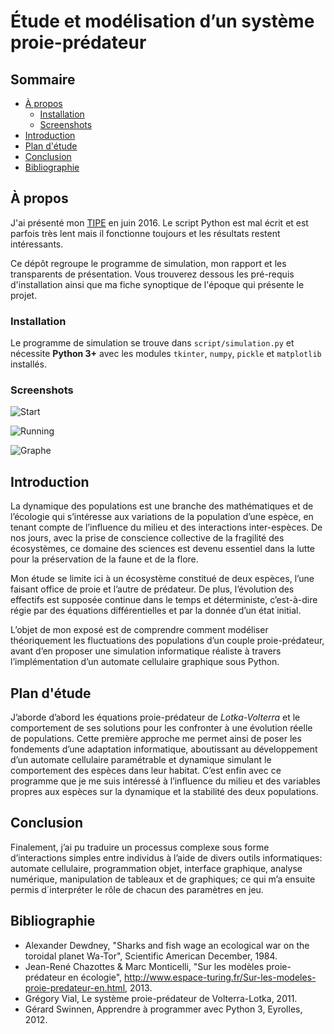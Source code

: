 # Étude et modélisation d’un système proie-prédateur

## Sommaire
* [À propos](#a-propos)
    * [Installation](#installation)
    * [Screenshots](#screenshots)
* [Introduction](#introduction)
* [Plan d'étude](#plan-détude)
* [Conclusion](#conclusion)
* [Bibliographie](#bibliographie)

## À propos
J'ai présenté mon [TIPE](https://fr.wikipedia.org/wiki/Travail_d%27initiative_personnelle_encadr%C3%A9) en juin 2016. Le script Python est mal écrit et est parfois très lent mais il fonctionne toujours et les résultats restent intéressants.

Ce dépôt regroupe le programme de simulation, mon rapport et les transparents de présentation. Vous trouverez dessous les pré-requis d'installation ainsi que ma fiche synoptique de l'époque qui présente le projet.

### Installation
Le programme de simulation se trouve dans `script/simulation.py` et nécessite **Python 3+** avec les modules `tkinter`, `numpy`, `pickle` et `matplotlib` installés.

### Screenshots

![Start](screenshots/start.png)

![Running](screenshots/running.png)

![Graphe](screenshots/graphe.png)

## Introduction
La dynamique des populations est une branche des mathématiques et de l’écologie qui s’intéresse aux variations de la population d’une espèce, en tenant compte de l’influence du milieu et des interactions inter-espèces. De nos jours, avec la prise de conscience collective de la fragilité des écosystèmes, ce domaine des sciences est devenu essentiel dans la lutte pour la préservation de la faune et de la flore.

Mon étude se limite ici à un écosystème constitué de deux espèces, l’une faisant office de proie et l’autre de prédateur. De plus, l’évolution des effectifs est supposée continue dans le temps et déterministe, c’est-à-dire régie par des équations différentielles et par la donnée d’un état initial. 

L’objet de mon exposé est de comprendre comment modéliser théoriquement les fluctuations des populations d’un couple proie-prédateur, avant d’en proposer une simulation informatique réaliste à travers l’implémentation d’un automate cellulaire graphique sous Python.

## Plan d'étude
J’aborde d’abord les équations proie-prédateur de *Lotka-Volterra* et le comportement de ses solutions pour les confronter à une évolution réelle de populations. Cette première approche me permet ainsi de poser les fondements d’une adaptation informatique, aboutissant au développement d’un automate cellulaire paramétrable et dynamique simulant le comportement des espèces dans leur habitat. C’est enfin avec ce programme que je me suis intéressé à l’influence du milieu et des variables propres aux espèces sur la dynamique et la stabilité des deux populations.

## Conclusion
Finalement, j’ai pu traduire un processus complexe sous forme d’interactions simples entre individus à l’aide de divers outils informatiques: automate cellulaire, programmation objet, interface graphique, analyse numérique, manipulation de tableaux et de graphiques; ce qui m’a ensuite permis d´interpréter le rôle de chacun des paramètres en jeu.

## Bibliographie
* Alexander Dewdney, "Sharks and fish wage an ecological war on the toroidal planet Wa-Tor", Scientific American December, 1984.
* Jean-René Chazottes & Marc Monticelli, "Sur les modèles proie-prédateur en écologie", http://www.espace-turing.fr/Sur-les-modeles-proie-predateur-en.html, 2013.
* Grégory Vial, Le système proie-prédateur de Volterra-Lotka, 2011.
* Gérard Swinnen, Apprendre à programmer avec Python 3, Eyrolles, 2012.
